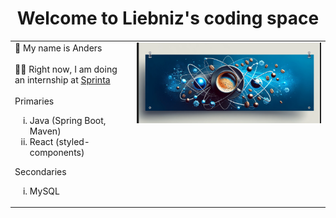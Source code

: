 <h1 align="center" class="Merriweather">Welcome to Liebniz's coding space</h1>
<table cellpadding="0" cellspacing="0" border="0">
  <tr>
    <td valign="top"><div style="display: flex; flex-direction: column; align-items: left; justify-content: center"> 
    <div style="">👋 My name is Anders</div>
    <br>
    <div>👨‍🎓 Right now, I am doing an internship at <a href="sprinta.se">Sprinta</a></div>
    <br>
    <span>Primaries</span>
    <ul>
      <li type="i"> Java (Spring Boot, Maven)
      <li type="i"> React (styled-components)
    </ul>
        <span>Secondaries</span>
    <ul>
      <li type="i"> MySQL
    </ul>
  </div></td>
    <td valign="top"><picture><img src="./static/coffee-atom-banner.png" alt="Java React banner" width="auto" style="display: block; margin-left: auto; margin-right: auto" /></picture></td>
  </tr>
</table>
